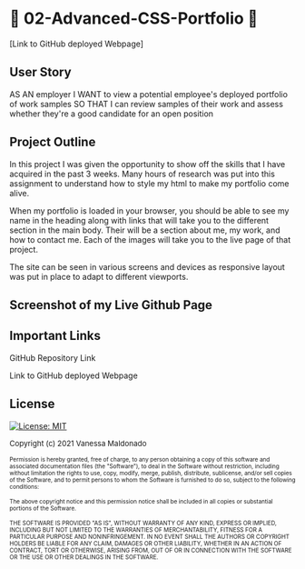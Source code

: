 # 📌 02-Advanced-CSS-Portfolio 📌

[Link to GitHub deployed Webpage]

## User Story
AS AN employer
I WANT to view a potential employee's deployed portfolio of work samples
SO THAT I can review samples of their work and assess whether they're a good candidate for an open position

## Project Outline

In this project I was given the opportunity to show off the skills that I have acquired in the past 3 weeks. Many hours of research was put into this assignment to understand how to style my html to make my portfolio come alive. 

When my portfolio is loaded in your browser, you should be able to see my name in the heading along with links that will take you to the different section in the main body. Their will be a section about me, my work, and how to contact me. Each of the images will take you to the live page of that project.

The site can be seen in various screens and devices as responsive layout was put in place to adapt to different viewports.

## Screenshot of my Live Github Page



## Important Links 

GitHub Repository Link


Link to GitHub deployed Webpage 


## License

[![License: MIT](https://img.shields.io/badge/License-MIT-yellow.svg)](https://opensource.org/licenses/MIT)

<font size="2">Copyright (c) 2021 Vanessa Maldonado</font>

<font size="1">Permission is hereby granted, free of charge, to any person obtaining a copy
of this software and associated documentation files (the "Software"), to deal
in the Software without restriction, including without limitation the rights
to use, copy, modify, merge, publish, distribute, sublicense, and/or sell
copies of the Software, and to permit persons to whom the Software is
furnished to do so, subject to the following conditions:

The above copyright notice and this permission notice shall be included in all
copies or substantial portions of the Software.

THE SOFTWARE IS PROVIDED "AS IS", WITHOUT WARRANTY OF ANY KIND, EXPRESS OR
IMPLIED, INCLUDING BUT NOT LIMITED TO THE WARRANTIES OF MERCHANTABILITY,
FITNESS FOR A PARTICULAR PURPOSE AND NONINFRINGEMENT. IN NO EVENT SHALL THE
AUTHORS OR COPYRIGHT HOLDERS BE LIABLE FOR ANY CLAIM, DAMAGES OR OTHER
LIABILITY, WHETHER IN AN ACTION OF CONTRACT, TORT OR OTHERWISE, ARISING FROM,
OUT OF OR IN CONNECTION WITH THE SOFTWARE OR THE USE OR OTHER DEALINGS IN THE
SOFTWARE.</font> 